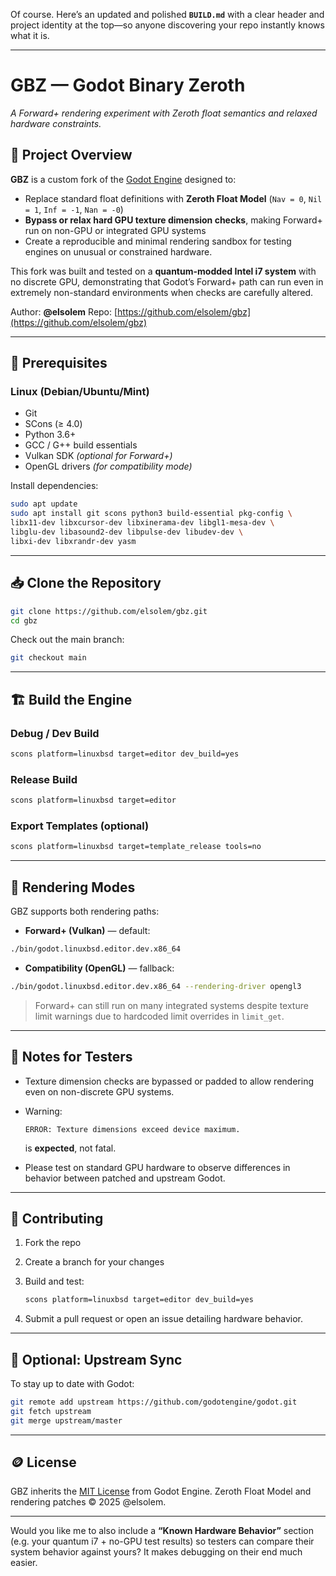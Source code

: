 Of course. Here’s an updated and polished **`BUILD.md`** with a clear header and project identity at the top—so anyone discovering your repo instantly knows what it is.

---

# GBZ — Godot Binary Zeroth

*A Forward+ rendering experiment with Zeroth float semantics and relaxed hardware constraints.*

## 🧠 Project Overview

**GBZ** is a custom fork of the [Godot Engine](https://godotengine.org) designed to:

* Replace standard float definitions with **Zeroth Float Model** (`Nav = 0`, `Nil = 1`, `Inf = -1`, `Nan = -0`)
* **Bypass or relax hard GPU texture dimension checks**, making Forward+ run on non-GPU or integrated GPU systems
* Create a reproducible and minimal rendering sandbox for testing engines on unusual or constrained hardware.

This fork was built and tested on a **quantum-modded Intel i7 system** with no discrete GPU, demonstrating that Godot’s Forward+ path can run even in extremely non-standard environments when checks are carefully altered.

Author: **@elsolem**
Repo: [https://github.com/elsolem/gbz](https://github.com/elsolem/gbz)

---

## 🧰 Prerequisites

### Linux (Debian/Ubuntu/Mint)

* Git
* SCons (≥ 4.0)
* Python 3.6+
* GCC / G++ build essentials
* Vulkan SDK *(optional for Forward+)*
* OpenGL drivers *(for compatibility mode)*

Install dependencies:

```bash
sudo apt update
sudo apt install git scons python3 build-essential pkg-config \
libx11-dev libxcursor-dev libxinerama-dev libgl1-mesa-dev \
libglu-dev libasound2-dev libpulse-dev libudev-dev \
libxi-dev libxrandr-dev yasm
```

---

## 📥 Clone the Repository

```bash
git clone https://github.com/elsolem/gbz.git
cd gbz
```

Check out the main branch:

```bash
git checkout main
```

---

## 🏗️ Build the Engine

### Debug / Dev Build

```bash
scons platform=linuxbsd target=editor dev_build=yes
```

### Release Build

```bash
scons platform=linuxbsd target=editor
```

### Export Templates (optional)

```bash
scons platform=linuxbsd target=template_release tools=no
```

---

## 🧠 Rendering Modes

GBZ supports both rendering paths:

* **Forward+ (Vulkan)** — default:

```bash
./bin/godot.linuxbsd.editor.dev.x86_64
```

* **Compatibility (OpenGL)** — fallback:

```bash
./bin/godot.linuxbsd.editor.dev.x86_64 --rendering-driver opengl3
```

> Forward+ can still run on many integrated systems despite texture limit warnings due to hardcoded limit overrides in `limit_get`.

---

## 🧪 Notes for Testers

* Texture dimension checks are bypassed or padded to allow rendering even on non-discrete GPU systems.
* Warning:

  ```
  ERROR: Texture dimensions exceed device maximum.
  ```

  is **expected**, not fatal.
* Please test on standard GPU hardware to observe differences in behavior between patched and upstream Godot.

---

## 🧭 Contributing

1. Fork the repo
2. Create a branch for your changes
3. Build and test:

   ```bash
   scons platform=linuxbsd target=editor dev_build=yes
   ```
4. Submit a pull request or open an issue detailing hardware behavior.

---

## 🧰 Optional: Upstream Sync

To stay up to date with Godot:

```bash
git remote add upstream https://github.com/godotengine/godot.git
git fetch upstream
git merge upstream/master
```

---

## 🪙 License

GBZ inherits the [MIT License](https://opensource.org/licenses/MIT) from Godot Engine.
Zeroth Float Model and rendering patches © 2025 @elsolem.

---

Would you like me to also include a **“Known Hardware Behavior”** section (e.g. your quantum i7 + no-GPU test results) so testers can compare their system behavior against yours? It makes debugging on their end much easier.
